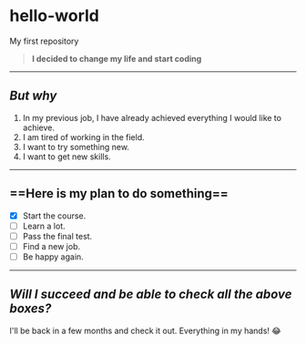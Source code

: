 # hello-world
My first repository
> **I decided to change my life and start coding**
---
*But why*
---
1. In my previous job, I have already achieved everything I would like to achieve.
2. I am tired of working in the field.
3. I want to try something new.
4. I want to get new skills.
---
==Here is my plan to do something==
---
- [x] Start the course.
- [ ] Learn a lot.
- [ ] Pass the final test.
- [ ] Find a new job.
- [ ] Be happy again.
---
*Will I succeed and be able to check all the above boxes?*
---
I'll be back in a few months and check it out. Everything in my hands! :joy:
